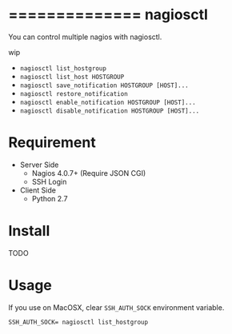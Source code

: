 ==============
nagiosctl
==============

You can control multiple nagios with nagiosctl.

wip

- ``nagiosctl list_hostgroup``
- ``nagiosctl list_host HOSTGROUP``
- ``nagiosctl save_notification HOSTGROUP [HOST]...``
- ``nagiosctl restore_notification``
- ``nagiosctl enable_notification HOSTGROUP [HOST]...``
- ``nagiosctl disable_notification HOSTGROUP [HOST]...``

# Requirement

- Server Side
    - Nagios 4.0.7+ (Require JSON CGI)
    - SSH Login
- Client Side
    - Python 2.7

# Install

TODO

# Usage

If you use on MacOSX, clear ``SSH_AUTH_SOCK`` environment variable.

```
SSH_AUTH_SOCK= nagiosctl list_hostgroup
```
